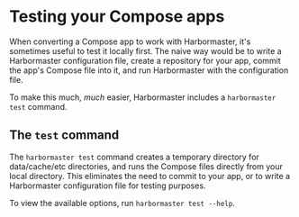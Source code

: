 Testing your Compose apps
=========================

When converting a Compose app to work with Harbormaster, it's sometimes useful to test
it locally first. The naive way would be to write a Harbormaster configuration file,
create a repository for your app, commit the app's Compose file into it, and run
Harbormaster with the configuration file.

To make this much, *much* easier, Harbormaster includes a `harbormaster test` command.


## The `test` command

The `harbormaster test` command creates a temporary directory for data/cache/etc
directories, and runs the Compose files directly from your local directory. This
eliminates the need to commit to your app, or to write a Harbormaster configuration
file for testing purposes.

To view the available options, run `harbormaster test --help`.
